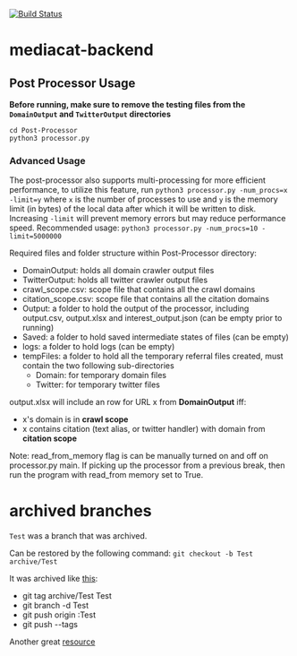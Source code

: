 [![Build Status](https://travis-ci.org/UTMediaCAT/mediacat-backend.svg?branch=master)](https://travis-ci.org/UTMediaCAT/mediacat-backend)
# mediacat-backend

## Post Processor Usage
**Before running, make sure to remove the testing files from the `DomainOutput` and `TwitterOutput` directories**
```
cd Post-Processor
python3 processor.py
```
### Advanced Usage
The post-processor also supports multi-processing for more efficient performance, to utilize this feature, run `python3 processor.py -num_procs=x -limit=y` where `x` is the number of processes to use and `y` is the memory limit (in bytes) of the local data after which it will be written to disk. Increasing `-limit` will prevent memory errors but may reduce performance speed. Recommended usage: `python3 processor.py -num_procs=10 -limit=5000000`

Required files and folder structure within Post-Processor directory:
- DomainOutput: holds all domain crawler output files
- TwitterOutput: holds all twitter crawler output files
- crawl_scope.csv: scope file that contains all the crawl domains
- citation_scope.csv: scope file that contains all the citation domains
- Output: a folder to hold the output of the processor, including output.csv, output.xlsx and interest_output.json (can be empty prior to running)
- Saved: a folder to hold saved intermediate states of files (can be empty)
- logs: a folder to hold logs (can be empty)
- tempFiles: a folder to hold all the temporary referral files created, must contain the two following sub-directories
    - Domain: for temporary domain files
    - Twitter: for temporary twitter files
    
output.xlsx will include an row for URL x from **DomainOutput** iff:
- x's domain is in **crawl scope** 
- x contains citation (text alias, or twitter handler) with domain from **citation scope**

Note: read_from_memory flag is can be manually turned on and off on processor.py main. If picking up the processor from a previous break, then run the program with read_from memory set to True.

# archived branches

`Test` was a branch that was archived. 

Can be restored by the following command: `git checkout -b Test archive/Test`

It was archived like [this](https://gist.github.com/zkiraly/c378a1a43d8be9c9a8f9):

- git tag archive/Test Test
- git branch -d Test
- git push origin :Test
- git push --tags

Another great [resource](https://stackoverflow.com/questions/1307114/how-can-i-archive-git-branches)
